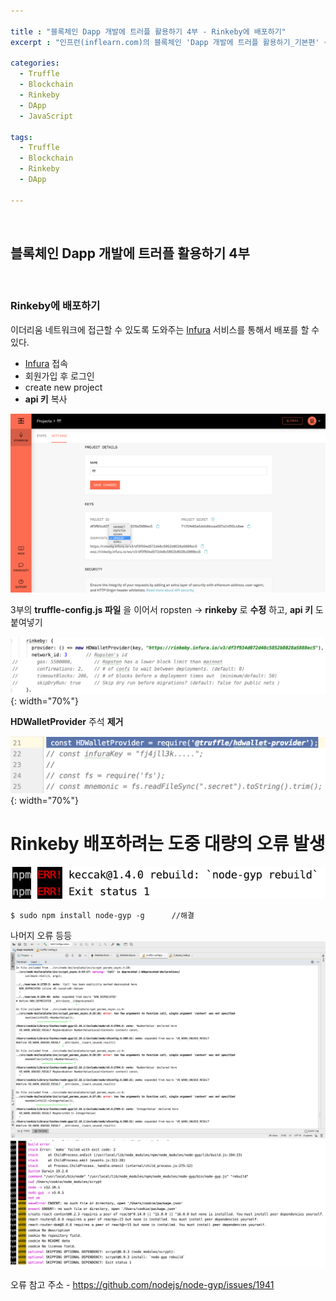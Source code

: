 ```yaml
---

title : "블록체인 Dapp 개발에 트러플 활용하기 4부 - Rinkeby에 배포하기"
excerpt : "인프런(inflearn.com)의 블록체인 'Dapp 개발에 트러플 활용하기_기본편' 수강하며 정리한 포스팅. 트러플 설치부터 스마트 컨트랙트, 로컬에 배포하기, Rinkeby에 배포하기, 단위테스트, 트러플 리액트 박스 열어보기, 리액트 애플리케이션과 결합하기를 포함한다."

categories:
  - Truffle
  - Blockchain
  - Rinkeby
  - DApp
  - JavaScript

tags:
  - Truffle
  - Blockchain
  - Rinkeby
  - DApp

---
```


<br/>

블록체인 Dapp 개발에 트러플 활용하기 4부
-------------------

<br/>

### Rinkeby에 배포하기

이더리움 네트워크에 접근할 수 있도록 도와주는 [Infura](https://infura.io/) 서비스를 통해서 배포를 할 수 있다.

- [Infura](https://infura.io/) 접속
- 회원가입 후 로그인
- create new project
- **api 키** 복사

![r2](/assets/pic/200407/r2.png)

3부의 **truffle-config.js 파일** 을 이어서 ropsten -> **rinkeby** 로 **수정** 하고, **api 키** 도 붙여넣기

![r3](/assets/pic/200407/r3.png){: width="70%"}

**HDWalletProvider** 주석 **제거**

![r4](/assets/pic/200407/r4.png){: width="70%"}

# Rinkeby 배포하려는 도중 대량의 오류 발생

![gyp1](/assets/pic/200407/gyp1.png)
```
$ sudo npm install node-gyp -g      //해결
```

나머지 오류 등등
![err1](/assets/err1.png)
![err2](/assets/err2.png)

오류 참고 주소 - <https://github.com/nodejs/node-gyp/issues/1941>



<br/>
<br/>
<br/>
<br/>
<br/>
